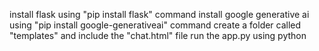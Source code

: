 install flask using "pip install flask" command
install google generative ai using "pip install google-generativeai" command
create a folder called "templates" and include the "chat.html" file
run the app.py using python